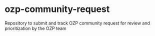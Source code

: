 # ozp-community-request
Repository to submit and track OZP community request for review and prioritization by the OZP team
